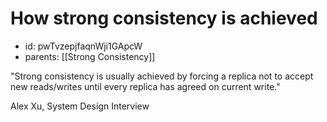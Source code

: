 # How strong consistency is achieved
* id: pwTvzepjfaqnWji1GApcW
* parents: [[Strong Consistency]]

"Strong consistency is usually achieved by forcing a replica not to accept new reads/writes until every replica has agreed on current write."

Alex Xu, System Design Interview